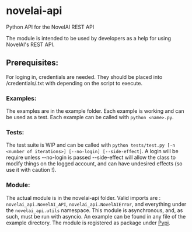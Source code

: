 # novelai-api
Python API for the NovelAI REST API

The module is intended to be used by developers as a help for using NovelAI's REST API.


## Prerequisites:
For loging in, credentials are needed. They should be placed into /credentials/<filename>.txt with <filename> depending on the script to execute.


### Examples:
The examples are in the example folder. Each example is working and can be used as a test.
Each example can be called with `python <name>.py`.


### Tests:
The test suite is WIP and can be called with `python tests/test.py [-n <number of iterations>] [--no-login] [--side-effect]`.
A login will be require unless --no-login is passed
--side-effect will allow the class to modify things on the logged account, and can have undesired effects (so use it with caution !).


### Module:
The actual module is in the novelai-api folder. Valid imports are : `novelai_api.NovelAI_API`, `novelai_api.NovelAIError`, and everything under the `novelai_api.utils` namespace.
This module is asynchronous, and, as such, must be run with asyncio. An example can be found in any file of the example directory.
The module is registered as package under [Pypi](https://pypi.org/project/novelai-api/).